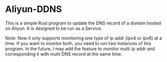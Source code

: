 # Aliyun-DDNS
This is a simple Rust program to update the DNS record of a domain hosted on Aliyun. It is designed to be run as a Service.

Note: Now it only supports monitoring one type of ip addr (ipv4 or ipv6) at a time. If you want to monitor both, you need to run two instances of this program. In the future, I may add the feature to monitor multi ip addr and corresponding it with multi DNS record at the same time.